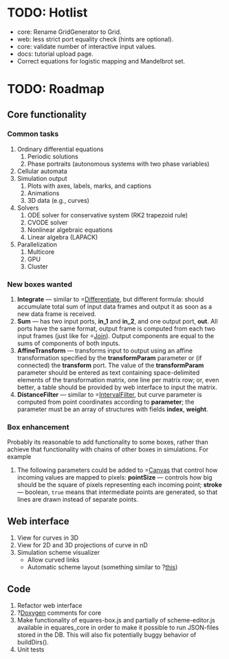 # TODO: Hotlist
* core: Rename GridGenerator to Grid.
* web: less strict port equality check (hints are optional).
* core: validate number of interactive input values.
* docs: tutorial upload page.
* Correct equations for logistic mapping and Mandelbrot set.

# TODO: Roadmap

## Core functionality
### Common tasks
1. Ordinary differential equations
   1. Periodic solutions
   2. Phase portraits (autonomous systems with two phase variables)
2. Cellular automata
3. Simulation output
   1. Plots with axes, labels, marks, and captions
   2. Animations
   3. 3D data (e.g., curves)
4. Solvers
   1. ODE solver for conservative system (RK2 trapezoid rule)
   2. CVODE solver
   3. Nonlinear algebraic equations
   4. Linear algebra (LAPACK)
5. Parallelization
   1. Multicore
   2. GPU
   3. Cluster

### New boxes wanted
1. **Integrate** &mdash; similar to =[Differentiate](/doc#box/Differentiate), but different formula: should accumulate total
   sum of input data frames and output it as soon as a new data frame is received.
2. **Sum** &mdash; has two input ports, **in_1** and **in_2**, and one output port, **out**. All ports have the same format,
   output frame is computed from each two input frames (just like for =[Join](/doc#box/Join)). Output components are equal to
   the sums of components of both inputs.
3. **AffineTransform** &mdash; transforms input to output using an affine transformation specified
   by the **transformParam** parameter or (if connected) the **transform** port. The value of the **transformParam**
   parameter should be entered as text containing space-delimited elements of the transformation matrix, one line per matrix row;
   or, even better, a table should be provided by web interface to input the matrix.
4. **DistanceFilter** &mdash; similar to =[IntervalFilter](/doc#box/IntervalFilter), but curve parameter is computed from point coordinates
   according to **parameter**; the parameter must be an array of structures with fields **index**, **weight**.

### Box enhancement
Probably its reasonable to add functionality to some boxes, rather than achieve that functionality with chains of other boxes in
simulations. For example
1. The following parameters could be added to =[Canvas](/doc#box/Canvas) that control how incoming values are mapped to pixels:
   **pointSize** &mdash; controls how big should be the square of pixels representing each incoming point;
   **stroke** &mdash; boolean, ```true``` means that intermediate points are generated, so that lines are drawn instead of separate points.

## Web interface
1. View for curves in 3D
2. View for 2D and 3D projections of curve in nD
3. Simulation scheme visualizer
   * Allow curved links
   * Automatic scheme layout (something similar to ?[this](http://bl.ocks.org/d3noob/5141278))

## Code
1. Refactor web interface
2. ?[Doxygen](http://www.doxygen.org) comments for core
3. Make functionality of equares-box.js and partially of scheme-editor.js available in equares_core
   in order to make it possible to run JSON-files stored in the DB. This will also fix potentially
   buggy behavior of buildDirs().
4. Unit tests
